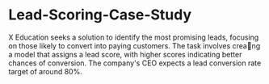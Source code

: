 # Lead-Scoring-Case-Study
X Education seeks a solution to identify the most promising leads, focusing on those likely to convert into paying customers. The task involves crea􀆟ng a model that assigns a lead score, with higher scores indicating better chances of conversion. The company's CEO expects a lead conversion rate target of around 80%.
